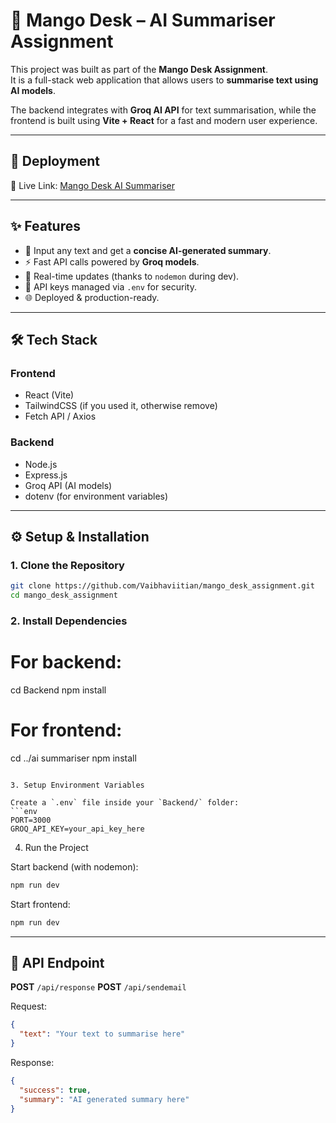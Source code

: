 # 🥭 Mango Desk – AI Summariser Assignment

This project was built as part of the **Mango Desk Assignment**.  
It is a full-stack web application that allows users to **summarise text using AI models**.  

The backend integrates with **Groq AI API** for text summarisation, while the frontend is built using **Vite + React** for a fast and modern user experience.

---

## 🚀 Deployment

🔗 Live Link: [Mango Desk AI Summariser](https://mango-desk-assignment.vercel.app/)

---

## ✨ Features

- 📝 Input any text and get a **concise AI-generated summary**.  
- ⚡ Fast API calls powered by **Groq models**.  
- 🔄 Real-time updates (thanks to `nodemon` during dev).  
- 🔐 API keys managed via `.env` for security.  
- 🌐 Deployed & production-ready.  

---

## 🛠 Tech Stack

### Frontend
- React (Vite)
- TailwindCSS (if you used it, otherwise remove)
- Fetch API / Axios

### Backend
- Node.js
- Express.js
- Groq API (AI models)
- dotenv (for environment variables)

---

## ⚙️ Setup & Installation

### 1. Clone the Repository
```bash
git clone https://github.com/Vaibhaviitian/mango_desk_assignment.git
cd mango_desk_assignment
```
### 2. Install Dependencies

# For backend:
cd Backend
npm install

# For frontend:
cd ../ai summariser
npm install
```

3. Setup Environment Variables

Create a `.env` file inside your `Backend/` folder:
```env
PORT=3000
GROQ_API_KEY=your_api_key_here
```

4. Run the Project

Start backend (with nodemon):
```bash
npm run dev
```

Start frontend:
```bash
npm run dev
```

---

## 📌 API Endpoint

**POST** `/api/response`
**POST** `/api/sendemail`

Request:
```json
{
  "text": "Your text to summarise here"
}
```

Response:
```json
{
  "success": true,
  "summary": "AI generated summary here"
}
```